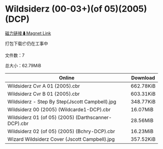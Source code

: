 # Wildsiderz (00-03+)(of 05)(2005)(DCP)

[磁力链接⬇Magnet Link](magnet:?xt=urn:btih:a966d0734f50b727041b9645fc6cb36f6480dd96&dn=Wildsiderz%20%2800-03%2B%29%28of%2005%29%282005%29%28DCP%29)

打包下载📦仍在工事中

文件数：7

总大小：62.79MiB

Online | Download
--- | ---
Wildsiderz  Cvr A 01 (2005).cbr | 662.78KiB
Wildsiderz  Cvr B 01 (2005).cbr | 603.31KiB
Wildsiderz - Step By Step(Jscott Campbell).jpg | 348.77KiB
Wildsiderz 00 (2005) (Wildcarde1-DCP).cbr | 16.07MiB
Wildsiderz 01 (of 05) (2005) (Darthscanner-DCP).cbr | 28.56MiB
Wildsiderz 02 (of 05) (2005) (Bchry-DCP).cbr | 16.23MiB
Wizard Wildsiderz Cover (Jscott Campbell).jpg | 357.52KiB